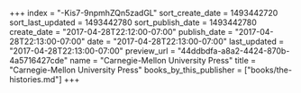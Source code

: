 +++
index = "-Kis7-9npmhZQn5zadGL"
sort_create_date = 1493442720
sort_last_updated = 1493442780
sort_publish_date = 1493442780
create_date = "2017-04-28T22:12:00-07:00"
publish_date = "2017-04-28T22:13:00-07:00"
date = "2017-04-28T22:13:00-07:00"
last_updated = "2017-04-28T22:13:00-07:00"
preview_url = "44ddbdfa-a8a2-4424-870b-4a5716427cde"
name = "Carnegie-Mellon University Press"
title = "Carnegie-Mellon University Press"
books_by_this_publisher = ["books/the-histories.md"]
+++
